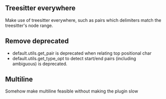 ## Treesitter everywhere
Make use of treesitter everywhere, such as pairs which delimiters match the treesitter's node range.

## Remove deprecated
+ default.utils.get_pair is deprecated when relating top positional char
+ default.utils.get_type_opt to detect start/end pairs (including ambiguous) is deprecated.

## Multiline
Somehow make multiline feasible without making the plugin slow
